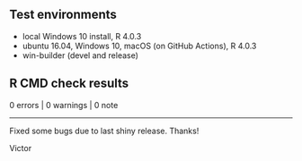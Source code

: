 ## Test environments

* local Windows 10 install, R 4.0.3
* ubuntu 16.04, Windows 10, macOS (on GitHub Actions), R 4.0.3
* win-builder (devel and release)

## R CMD check results

0 errors | 0 warnings | 0 note


-------

Fixed some bugs due to last shiny release.
Thanks!

Victor
